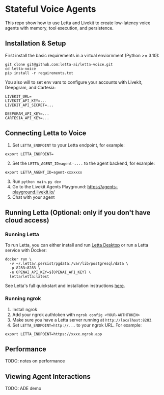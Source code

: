 # Stateful Voice Agents  
This repo show how to use Letta and Livekit to create low-latency voice agents with memory, tool execution, and persistence. 

## Installation & Setup 
First install the basic requirements in a virtual enviornment (Python >= 3.10): 
```
git clone git@github.com:letta-ai/letta-voice.git
cd letta-voice 
pip install -r requirements.txt
```
You also will to set env vars to configure your accounts with Livekit, Deepgram, and Cartesia: 
```
LIVEKIT_URL=
LIVEKIT_API_KEY=...
LIVEKIT_API_SECRET=...

DEEPGRAM_API_KEY=...
CARTESIA_API_KEY=...
```

## Connecting Letta to Voice
1. Set `LETTA_ENDPOINT` to your Letta endpoint, for example: 
```
export LETTA_ENDPOINT=
```
2. Set the `LETTA_AGENT_ID=agent-....` to the agent backend, for example: 
```
export LETTA_AGENT_ID=agent-xxxxxxx
```
3. Run `python main.py dev`
4. Go to the Livekit Agents Playground: https://agents-playground.livekit.io/
5. Chat with your agent

## Running Letta (Optional: only if you don't have cloud access)

### Running Letta 
To run Letta, you can either install and run [Letta Desktop](https://docs.letta.com/install) or run a Letta service with Docker: 
```
docker run \
  -v ~/.letta/.persist/pgdata:/var/lib/postgresql/data \
  -p 8283:8283 \
  -e OPENAI_API_KEY=${OPENAI_API_KEY} \
  letta/letta:latest
```
See Letta's full quickstart and installation instructions [here](https://docs.letta.com/quickstart). 


### Running ngrok 
1. Install ngrok
2. Add your ngrok authtoken with `ngrok config <YOUR-AUTHTOKEN>`
3. Make sure you have a Letta server running at `http://localhost:8283`.
4. Set `LETTA_ENDPOINT=http://...`  to your ngrok URL. For example:
```
export LETTA_ENDPOINT=https://xxxx.ngrok.app
```

## Performance 
TODO: notes on performance

## Viewing Agent Interactions 
TODO: ADE demo 



